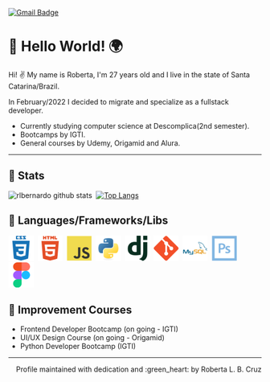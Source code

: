 [![Gmail Badge](https://img.shields.io/badge/-Gmail-c14438?style=flat-square&logo=Gmail&logoColor=white&link=mailto:robertadev.bernardo123@gmail.com)](mailto:robertadev.bernardo123@gmail.com)

# 👋 Hello World! 🌍

Hi! :v: My name is Roberta, I'm 27 years old and I live in the state of Santa Catarina/Brazil.

In February/2022 I decided to migrate and specialize as a fullstack developer. 

- Currently studying computer science at Descomplica(2nd semester).
- Bootcamps by IGTI.
- General courses by Udemy, Origamid and Alura.

---

## 💬 Stats 

![rlbernardo github stats](https://github-readme-stats.vercel.app/api?username=rlbernardo&show_icons=true&theme=radical)<span>&nbsp;&nbsp;</span>[![Top Langs](https://github-readme-stats.vercel.app/api/top-langs/?username=rlbernardo&layout=compact&theme=radical)](https://github.com/rlbernardo/github-readme-stats)

## :minidisc: Languages/Frameworks/Libs 

<p align="left">
    <img src="https://raw.githubusercontent.com/devicons/devicon/master/icons/css3/css3-plain-wordmark.svg" alt="css3" width="50" height="50" />&nbsp;
    <img src="https://raw.githubusercontent.com/devicons/devicon/master/icons/html5/html5-plain-wordmark.svg" alt="html5" width="50" height="50" />&nbsp;
    <img src="https://raw.githubusercontent.com/devicons/devicon/master/icons/javascript/javascript-original.svg" alt="javascript" width="50" height="50" />&nbsp;
    <img src="https://raw.githubusercontent.com/devicons/devicon/master/icons/python/python-original.svg" alt="python" width="50" height="50" />&nbsp;
    <img src="https://raw.githubusercontent.com/devicons/devicon/master/icons/django/django-plain.svg" alt="django" width="50" height="50" />&nbsp;
    <img src="https://raw.githubusercontent.com/devicons/devicon/master/icons/git/git-plain.svg" alt="git" width="50" height="50" />&nbsp;
    <img src="https://raw.githubusercontent.com/devicons/devicon/master/icons/mysql/mysql-original-wordmark.svg" alt="mysql" width="50" height="50" />&nbsp;
    <img src="https://raw.githubusercontent.com/devicons/devicon/master/icons/photoshop/photoshop-line.svg" alt="photoshop" width="50" height="50" />&nbsp;
    <img src="https://raw.githubusercontent.com/devicons/devicon/master/icons/figma/figma-original.svg" alt="figma" width="50" height="50" />&nbsp;
</p>

##  :blue_book: Improvement Courses
- Frontend Developer Bootcamp (on going - IGTI)
- UI/UX Design Course (on going - Origamid)
- Python Developer Bootcamp (IGTI)

---
<p align = "right">Profile maintained with dedication and :green_heart: by Roberta L. B. Cruz</p>
